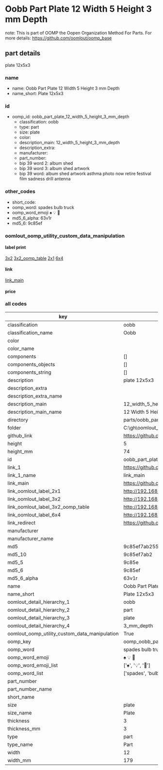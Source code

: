 # Oobb Part Plate 12 Width 5 Height 3 mm Depth  

note: This is part of OOMP the Oopen Organization Method For Parts. For more details: https://github.com/oomlout/oomp_base

##  part details
  



plate 12x5x3



### name
* name: Oobb Part Plate 12 Width 5 Height 3 mm Depth
* name_short: Plate 12x5x3 
### id
* oomp_id: oobb_part_plate_12_width_5_height_3_mm_depth
  * classification: oobb
  * type: part
  * size: plate
  * color: 
  * description_main: 12_width_5_height_3_mm_depth
  * description_extra: 
  * manufacturer: 
  * part_number: 
  * bip 39 word 2: album shed
  * bip 39 word 3: album shed artwork
  * bip 39 word: album shed artwork asthma photo now retire festival film sadness drill antenna

### other_codes
* short_code: 
* oomp_word: spades bulb truck
* oomp_word_emoji :spades: :bulb: :truck:
* md5_6_alpha: 63v1r
* md5_6: 9c85ef






### oomlout_oomp_utility_custom_data_manipulation
#### label print
[3x2](http://192.168.1.245:1112/?label=oomp%2063v1r)
[3x2_oomp_table](http://192.168.1.108:1112/?label=oomp%2063v1r)
[2x1](http://192.168.1.242:1112/?label=oomp%2063v1r)
[6x4](http://192.168.1.55:1112/?label=oomp%2063v1r)    

#### link

[link_main](https://github.com/oomlout/oomlout_oobb_version_4_generated_parts/tree/main/navigation_oomp/oobb/part/plate/12_width_5_height_3_mm_depth/part)                              

#### price







### all codes 
| key | value |  
| --- | --- |  
| classification | oobb |  
| classification_name | Oobb |  
| color |  |  
| color_name |  |  
| components | [] |  
| components_objects | [] |  
| components_string | [] |  
| description | plate 12x5x3 |  
| description_extra |  |  
| description_extra_name |  |  
| description_main | 12_width_5_height_3_mm_depth |  
| description_main_name | 12 Width 5 Height 3 mm Depth |  
| directory | parts/oobb_part_plate_12_width_5_height_3_mm_depth |  
| folder | C:\gh\oomlout_oobb_version_4_generated_parts\parts\oobb_part_plate_12_width_5_height_3_mm_depth |  
| github_link | https://github.com/oomlout/oomlout_oomp_part_src/tree/main/parts/oobb_part_plate_12_width_5_height_3_mm_depth |  
| height | 5 |  
| height_mm | 74 |  
| id | oobb_part_plate_12_width_5_height_3_mm_depth |  
| link_1 | https://github.com/oomlout/oomlout_oobb_version_4_generated_parts/tree/main/navigation_oomp/oobb/part/plate/12_width_5_height_3_mm_depth/part |  
| link_1_name | link_main |  
| link_main | https://github.com/oomlout/oomlout_oobb_version_4_generated_parts/tree/main/navigation_oomp/oobb/part/plate/12_width_5_height_3_mm_depth/part |  
| link_oomlout_label_2x1 | http://192.168.1.242:1112/?label=oomp%2063v1r |  
| link_oomlout_label_3x2 | http://192.168.1.245:1112/?label=oomp%2063v1r |  
| link_oomlout_label_3x2_oomp_table | http://192.168.1.108:1112/?label=oomp%2063v1r |  
| link_oomlout_label_6x4 | http://192.168.1.55:1112/?label=oomp%2063v1r |  
| link_redirect | https://github.com/oomlout/oomlout_oobb_version_4_generated_parts/tree/main/parts/oobb_plate_12_05_03 |  
| manufacturer |  |  
| manufacturer_name |  |  
| md5 | 9c85ef7ab25536fe5cd1d0e01a71502f |  
| md5_10 | 9c85ef7ab2 |  
| md5_5 | 9c85e |  
| md5_6 | 9c85ef |  
| md5_6_alpha | 63v1r |  
| name | Oobb Part Plate 12 Width 5 Height 3 mm Depth |  
| name_short | Plate 12x5x3  |  
| oomlout_detail_hierarchy_1 | oobb |  
| oomlout_detail_hierarchy_2 | part |  
| oomlout_detail_hierarchy_3 | plate |  
| oomlout_detail_hierarchy_4 | 3_mm_depth |  
| oomlout_oomp_utility_custom_data_manipulation | True |  
| oomp_key | oomp_oobb_part_plate_12_width_5_height_3_mm_depth |  
| oomp_word | spades bulb truck |  
| oomp_word_emoji | :spades: :bulb: :truck: |  
| oomp_word_emoji_list | [':spades:', ':bulb:', ':truck:'] |  
| oomp_word_list | ['spades', 'bulb', 'truck'] |  
| part_number |  |  
| part_number_name |  |  
| short_name |  |  
| size | plate |  
| size_name | Plate |  
| thickness | 3 |  
| thickness_mm | 3 |  
| type | part |  
| type_name | Part |  
| width | 12 |  
| width_mm | 179 |  
